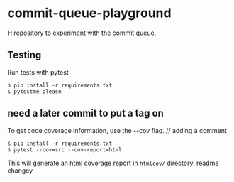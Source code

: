 # commit-queue-playground

H repository to experiment with the commit queue.


## Testing
Run tests with pytest
```
$ pip install -r requirements.txt
$ pytestme please
```
## need a later commit to put a tag on 
To get code coverage information, use the --cov flag.
// adding a comment
```
$ pip install -r requirements.txt
$ pytest --cov=src --cov-report=html
```

This will generate an html coverage report in `htmlcov/` directory.
readme changey
